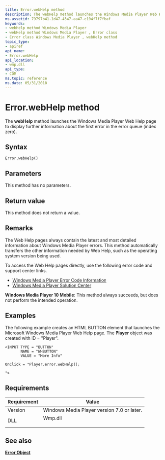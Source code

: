 ```yaml
---
title: Error.webHelp method
description: The webHelp method launches the Windows Media Player Web Help page to display further information about the first error in the error queue (index zero). | Error.webHelp method
ms.assetid: 79797b41-1d47-4347-aa47-c104f7f7fbaf
keywords:
- webHelp method Windows Media Player
- webHelp method Windows Media Player , Error class
- Error class Windows Media Player , webHelp method
topic_type:
- apiref
api_name:
- Error.webHelp
api_location:
- wmp.dll
api_type:
- COM
ms.topic: reference
ms.date: 05/31/2018
---
```


# Error.webHelp method

The **webHelp** method launches the Windows Media Player Web Help page to display further information about the first error in the error queue (index zero).

## Syntax


```JScript
Error.webHelp()
```



## Parameters

This method has no parameters.

## Return value

This method does not return a value.

## Remarks

The Web Help pages always contain the latest and most detailed information about Windows Media Player errors. This method automatically transfers the other information needed by Web Help, such as the operating system version being used.

To access the Web Help pages directly, use the following error code and support center links.

-   [Windows Media Player Error Code Information](https://support.microsoft.com/kb/886273)
-   [Windows Media Player Solution Center](https://support.microsoft.com/ph/7763#tab0)

**Windows Media Player 10 Mobile:** This method always succeeds, but does not perform the intended operation.

## Examples

The following example creates an HTML BUTTON element that launches the Microsoft Windows Media Player Web Help page. The **Player** object was created with ID = "Player".


```JScript
<INPUT TYPE = "BUTTON"  
       NAME = "WHBUTTON"  
       VALUE = "More Info"

OnClick = "Player.error.webHelp();

">

```



## Requirements



| Requirement | Value |
|--------------------|------------------------------------------------------------------------------------|
| Version<br/> | Windows Media Player version 7.0 or later.<br/>                              |
| DLL<br/>     | <dl> <dt>Wmp.dll</dt> </dl> |



## See also

<dl> <dt>

[**Error Object**](error-object.md)
</dt> </dl>

 

 





